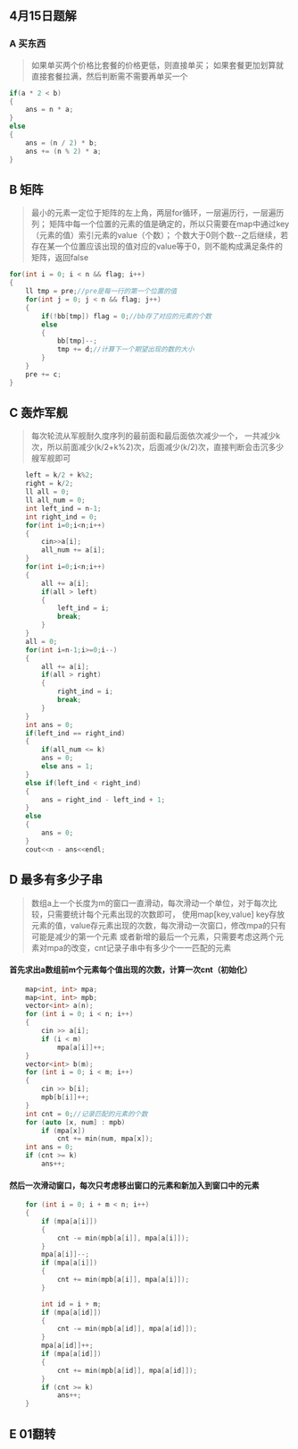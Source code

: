 ## 4月15日题解
### A 买东西

>如果单买两个价格比套餐的价格更低，则直接单买；
>如果套餐更加划算就直接套餐拉满，然后判断需不需要再单买一个

~~~c++
if(a * 2 < b)
{
    ans = n * a;
}
else
{
    ans = (n / 2) * b;
    ans += (n % 2) * a;
}
~~~

## B 矩阵

>最小的元素一定位于矩阵的左上角，两层for循环，一层遍历行，一层遍历列；
>矩阵中每一个位置的元素的值是确定的，所以只需要在map中通过key（元素的值）索引元素的value（个数）；
>个数大于0则个数--之后继续，若存在某一个位置应该出现的值对应的value等于0，则不能构成满足条件的矩阵，返回false

~~~c++
for(int i = 0; i < n && flag; i++) 
{
    ll tmp = pre;//pre是每一行的第一个位置的值
    for(int j = 0; j < n && flag; j++) 
    {
        if(!bb[tmp]) flag = 0;//bb存了对应的元素的个数
        else 
        {
            bb[tmp]--;
            tmp += d;//计算下一个期望出现的数的大小
        }
    }
    pre += c;
}
~~~
## C 轰炸军舰

>每次轮流从军舰耐久度序列的最前面和最后面依次减少一个，
>一共减少k次，所以前面减少(k/2+k%2)次，后面减少(k/2)次，直接判断会击沉多少艘军舰即可

~~~c++
    left = k/2 + k%2;
    right = k/2;
    ll all = 0;
    ll all_num = 0;
    int left_ind = n-1;
    int right_ind = 0;
    for(int i=0;i<n;i++)
    {
        cin>>a[i];
        all_num += a[i];
    }
    for(int i=0;i<n;i++)
    {
        all += a[i];
        if(all > left)
        {
            left_ind = i;
            break;
        }
    }
    all = 0;
    for(int i=n-1;i>=0;i--)
    {
        all += a[i];
        if(all > right)
        {
            right_ind = i;
            break;
        }
    }
    int ans = 0;
    if(left_ind == right_ind)
    {
        if(all_num <= k)
        ans = 0;
        else ans = 1;
    }
    else if(left_ind < right_ind)
    {
        ans = right_ind - left_ind + 1;
    }
    else 
    {
        ans = 0;
    }
    cout<<n - ans<<endl;
~~~
## D 最多有多少子串
> 数组a上一个长度为m的窗口一直滑动，每次滑动一个单位，对于每次比较，只需要统计每个元素出现的次数即可，
>使用map[key,value] key存放元素的值，value存元素出现的次数，每次滑动一次窗口，修改mpa的只有可能是减少的第一个元素
>或者新增的最后一个元素，只需要考虑这两个元素对mpa的改变，cnt记录子串中有多少个一一匹配的元素
#### 首先求出a数组前m个元素每个值出现的次数，计算一次cnt（初始化）
~~~c++
    map<int, int> mpa;
    map<int, int> mpb;
    vector<int> a(n);
    for (int i = 0; i < n; i++)
    {
        cin >> a[i];
        if (i < m)
            mpa[a[i]]++;
    }
    vector<int> b(m);
    for (int i = 0; i < m; i++)
    {
        cin >> b[i];
        mpb[b[i]]++;
    }
    int cnt = 0;//记录匹配的元素的个数
    for (auto [x, num] : mpb)
        if (mpa[x])
            cnt += min(num, mpa[x]);
    int ans = 0;
    if (cnt >= k)
        ans++;
~~~
#### 然后一次滑动窗口，每次只考虑移出窗口的元素和新加入到窗口中的元素
~~~c++
    for (int i = 0; i + m < n; i++)
    {
        if (mpa[a[i]])
        {
            cnt -= min(mpb[a[i]], mpa[a[i]]);
        }
        mpa[a[i]]--;
        if (mpa[a[i]])
        {
            cnt += min(mpb[a[i]], mpa[a[i]]);
        }

        int id = i + m;
        if (mpa[a[id]])
        {
            cnt -= min(mpb[a[id]], mpa[a[id]]);
        }
        mpa[a[id]]++;
        if (mpa[a[id]])
        {
            cnt += min(mpb[a[id]], mpa[a[id]]);
        }
        if (cnt >= k)
            ans++;
    }
~~~
## E 01翻转
>